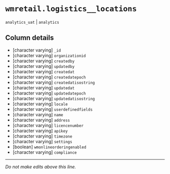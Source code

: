 # `wmretail.logistics__locations`
`analytics_uat` | `analytics`

## Column details
* [character varying] `_id`
* [character varying] `organizationid`
* [character varying] `createdby`
* [character varying] `updatedby`
* [character varying] `createdat`
* [character varying] `createdatepoch`
* [character varying] `createdatisostring`
* [character varying] `updatedat`
* [character varying] `updatedatepoch`
* [character varying] `updatedatisostring`
* [character varying] `locale`
* [character varying] `userdefinedfields`
* [character varying] `name`
* [character varying] `address`
* [character varying] `licencenumber`
* [character varying] `apikey`
* [character varying] `timezone`
* [character varying] `settings`
* [boolean]   `wmonlineorderingenabled`
* [character varying] `compliance`

-------------------------------------------------------------------------------
*Do not make edits above this line.*
